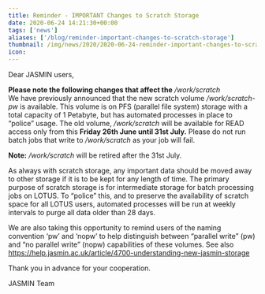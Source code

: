 ```yaml
---
title: Reminder - IMPORTANT Changes to Scratch Storage
date: 2020-06-24 14:21:30+00:00
tags: ['news']
aliases: ['/blog/reminder-important-changes-to-scratch-storage']
thumbnail: /img/news/2020/2020-06-24-reminder-important-changes-to-scratch-storage/jasmin_logo_500px.jpg
icon: 
---
```


Dear JASMIN users,


**Please note the following changes that affect the** */work/scratch*  
We have previously announced that the new scratch volume */work/scratch-pw* is available. This volume is on PFS (parallel file system) storage with a total capacity of 1 Petabyte, but has automated processes in place to “police” usage. The old volume, */work/scratch* will be available for READ access only from this **Friday 26th June until 31st July.** Please do not run batch jobs that write to */work/scratch* as your job will fail.


**Note:** */work/scratch* will be retired after the 31st July.


As always with scratch storage, any important data should be moved away to other storage if it is to be kept for any length of time. The primary purpose of scratch storage is for intermediate storage for batch processing jobs on LOTUS. To “police” this, and to preserve the availability of scratch space for all LOTUS users, automated processes will be run at weekly intervals to purge all data older than 28 days.  
   
We are also taking this opportunity to remind users of the naming convention ‘pw’ and ‘nopw’ to help distinguish between “parallel write” (pw) and “no parallel write” (nopw) capabilities of these volumes. See also   
<https://help.jasmin.ac.uk/article/4700-understanding-new-jasmin-storage>


Thank you in advance for your cooperation.


JASMIN Team



